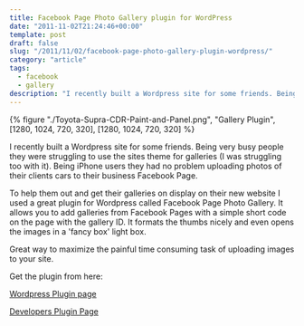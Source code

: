 ```yaml
---
title: Facebook Page Photo Gallery plugin for WordPress
date: "2011-11-02T21:24:46+00:00"
template: post
draft: false
slug: "/2011/11/02/facebook-page-photo-gallery-plugin-wordpress/"
category: "article"
tags:
  - facebook
  - gallery
description: "I recently built a Wordpress site for some friends. Being very busy people they were struggling to use the sites theme for galleries (I was struggling too with it). Being iPhone users they had no problem uploading photos of their clients cars to their business Facebook Page."
---
```


{% figure "./Toyota-Supra-CDR-Paint-and-Panel.png", "Gallery Plugin", [1280, 1024, 720, 320], [1280, 1024, 720, 320] %}

I recently built a Wordpress site for some friends. Being very busy people they were struggling to use the sites theme for galleries (I was struggling too with it). Being iPhone users they had no problem uploading photos of their clients cars to their business Facebook Page.

To help them out and get their galleries on display on their new website I used a great plugin for Wordpress called Facebook Page Photo Gallery. It allows you to add galleries from Facebook Pages with a simple short code on the page with the gallery ID. It formats the thumbs nicely and even opens the images in a 'fancy box' light box.

Great way to maximize the painful time consuming task of uploading images to your site.

Get the plugin from here:

[Wordpress Plugin page](http://wordpress.org/extend/plugins/facebook-page-photo-gallery/)

[Developers Plugin Page](http://zoxion.com/facebook-page-photo-gallery/)
